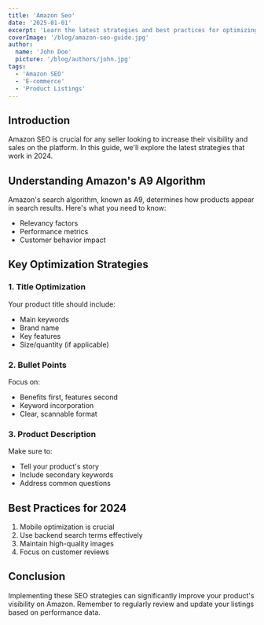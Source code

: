 ```yaml
---
title: 'Amazon Seo'
date: '2025-01-01'
excerpt: 'Learn the latest strategies and best practices for optimizing your Amazon listings for better visibility and sales.'
coverImage: '/blog/amazon-seo-guide.jpg'
author:
  name: 'John Doe'
  picture: '/blog/authors/john.jpg'
tags:
  - 'Amazon SEO'
  - 'E-commerce'
  - 'Product Listings'
---
```


## Introduction

Amazon SEO is crucial for any seller looking to increase their visibility and sales on the platform. In this guide, we'll explore the latest strategies that work in 2024.

## Understanding Amazon's A9 Algorithm

Amazon's search algorithm, known as A9, determines how products appear in search results. Here's what you need to know:

- Relevancy factors
- Performance metrics
- Customer behavior impact

## Key Optimization Strategies

### 1. Title Optimization
Your product title should include:
- Main keywords
- Brand name
- Key features
- Size/quantity (if applicable)

### 2. Bullet Points
Focus on:
- Benefits first, features second
- Keyword incorporation
- Clear, scannable format

### 3. Product Description
Make sure to:
- Tell your product's story
- Include secondary keywords
- Address common questions

## Best Practices for 2024

1. Mobile optimization is crucial
2. Use backend search terms effectively
3. Maintain high-quality images
4. Focus on customer reviews

## Conclusion

Implementing these SEO strategies can significantly improve your product's visibility on Amazon. Remember to regularly review and update your listings based on performance data.